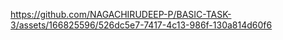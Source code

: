 
https://github.com/NAGACHIRUDEEP-P/BASIC-TASK-3/assets/166825596/526dc5e7-7417-4c13-986f-130a814d60f6


